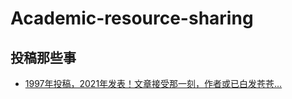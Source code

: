 # Academic-resource-sharing

## 投稿那些事
* [1997年投稿，2021年发表！文章接受那一刻，作者或已白发苍苍…](https://mp.weixin.qq.com/s/GT73w3opeRQquutxI-Ld1Q)
